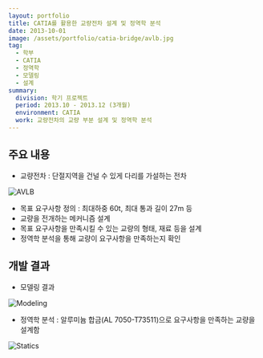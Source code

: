 ```yaml
---
layout: portfolio
title: CATIA를 활용한 교량전차 설계 및 정역학 분석
date: 2013-10-01
image: /assets/portfolio/catia-bridge/avlb.jpg
tag:
  - 학부
  - CATIA
  - 정역학
  - 모델링
  - 설계
summary:
  division: 학기 프로젝트
  period: 2013.10 - 2013.12 (3개월)
  environment: CATIA
  work: 교량전차의 교량 부분 설계 및 정역학 분석
---
```


## 주요 내용

* 교량전차 : 단절지역을 건널 수 있게 다리를 가설하는 전차

![AVLB]({{site.baseurl}}/assets/portfolio/catia-bridge/avlb.jpg)

* 목표 요구사항 정의 : 최대하중 60t, 최대 통과 길이 27m 등
* 교량을 전개하는 메커니즘 설계
* 목표 요구사항을 만족시킬 수 있는 교량의 형태, 재료 등을 설계
* 정역학 분석을 통해 교량이 요구사항을 만족하는지 확인

## 개발 결과

* 모델링 결과

![Modeling]({{site.baseurl}}/assets/portfolio/catia-bridge/modeling.jpg)

* 정역학 분석 : 알루미늄 합금(AL 7050-T73511)으로 요구사항을 만족하는 교량을 설계함

![Statics]({{site.baseurl}}/assets/portfolio/catia-bridge/statics.jpg)
